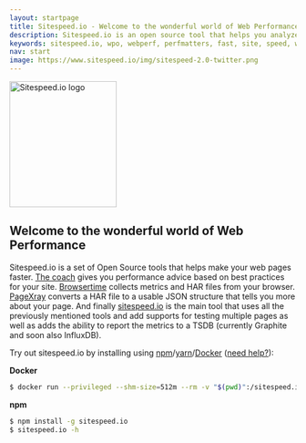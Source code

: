 ```yaml
---
layout: startpage
title: Sitespeed.io - Welcome to the wonderful world of Web Performance
description: Sitespeed.io is an open source tool that helps you analyze and optimize your website speed and performance, based on performance best practices. Run it locally or use it in your continuous integration. Download or fork it on Github!
keywords: sitespeed.io, wpo, webperf, perfmatters, fast, site, speed, web performance optimization, analyze, best practices, continous integration
nav: start
image: https://www.sitespeed.io/img/sitespeed-2.0-twitter.png
---
```

<img src="{{site.baseurl}}/img/logo-christmas.png" class="pull-left img-big" alt="Sitespeed.io logo" width="188" height="221" onLoad="window.performance.mark('logoTime');">

## Welcome to the wonderful world of Web Performance

Sitespeed.io is a set of Open Source tools that helps make your web pages faster. [The coach]({{site.baseurl}}/documentation/coach/) gives you performance advice based on best practices for your site. [Browsertime]({{site.baseurl}}/documentation/browsertime/) collects metrics and HAR files from your browser. [PageXray]({{site.baseurl}}/documentation/pagexray/) converts a HAR file to a usable JSON structure that tells you more about your page. And finally [sitespeed.io]({{site.baseurl}}/documentation/sitespeed.io/) is the main tool that uses all the previously mentioned tools and add supports for testing multiple pages as well as adds the ability to report the metrics to a TSDB (currently Graphite and soon also InfluxDB).

Try out sitespeed.io by installing using [npm](https://www.npmjs.org/)/[yarn](https://yarnpkg.com/)/[Docker](https://hub.docker.com/r/sitespeedio/sitespeed.io/) ([need help?]({{site.baseurl}}documentation/sitespeed.io/installation/)):

**Docker**

~~~ bash
$ docker run --privileged --shm-size=512m --rm -v "$(pwd)":/sitespeed.io sitespeedio/sitespeed.io https://www.sitespeed.io/
~~~

**npm**

~~~ bash
$ npm install -g sitespeed.io
$ sitespeed.io -h
~~~
